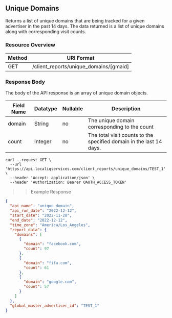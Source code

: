 ## Unique Domains

Returns a list of unique domains that are being tracked for a given advertiser in the past 14 days. The data returned is a list of unique domains along with corresponding visit counts.

### Resource Overview

| Method | URI Format |
|---|---|
| GET | /client_reports/unique_domains/[gmaid] |


### Response Body

The body of the API response is an array of unique domain objects.

Field Name | Datatype | Nullable | Description
---------- | -------- | -------- | -----------
domain | String | no | The unique domain corresponding to the count
count | Integer | no | The total visit counts to the specified domain in the last 14 days.


```
curl --request GET \
  --url 'https://api.localiqservices.com/client_reports/unique_domains/TEST_1' \
  --header 'Accept: application/json' \
  --header 'Authorization: Bearer OAUTH_ACCESS_TOKEN'
```

> > Example Response

```json
{
  "api_name": "unique_domain",
  "api_run_date": "2022-12-12",
  "start_date": "2022-11-28",
  "end_date": "2022-12-12",
  "time_zone": "America/Los_Angeles",
  "report_data": {
    "domains": [
      {
        "domain": "facebook.com",
        "count": 97
      },
      {
        "domain": "fifa.com",
        "count": 61
      },
      {
        "domain": "google.com",
        "count": 57
      }
    ]
  },
  "global_master_advertiser_id": "TEST_1"
}
```